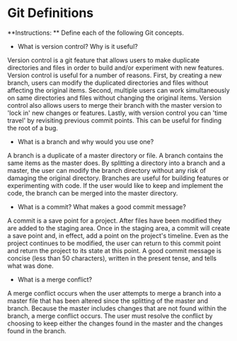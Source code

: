 # Git Definitions

**Instructions: ** Define each of the following Git concepts.

* What is version control?  Why is it useful?

Version control is a git feature that allows users to make duplicate directories and files in order to build and/or experiment with new features.  Version control is useful for a number of reasons.  First, by creating a new branch, users can modify the duplicated directories and files without affecting the original items.  Second, multiple users can work simultaneously on same directories and files without changing the original items.  Version control also allows users to merge their branch with the master version to 'lock in' new changes or features. Lastly, with version control you can 'time travel' by revisiting previous commit points.  This can be useful for finding the root of a bug.

* What is a branch and why would you use one?

A branch is a duplicate of a master directory or file.  A branch contains the same items as the master does.  By splitting a directory into a branch and a master, the user can modify the branch directory without any risk of damaging the original directory.  Branches are useful for building features or experimenting with code.  If the user would like to keep and implement the code, the branch can be merged into the master directory.

* What is a commit? What makes a good commit message?

A commit is a save point for a project.  After files have been modified they are added to the staging area.  Once in the staging area, a commit will create a save point and, in effect, add a point on the project's timeline.  Even as the project continues to be modified, the user can return to this commit point and return the project to its state at this point.  A good commit message is concise (less than 50 characters), written in the present tense, and tells what was done.


* What is a merge conflict?

A merge conflict occurs when the user attempts to merge a branch into a master file that has been altered since the splitting of the master and branch.  Because the master includes changes that are not found within the branch, a merge conflict occurs.  The user must resolve the conflict by choosing to keep either the changes found in the master and the changes found in the branch.


